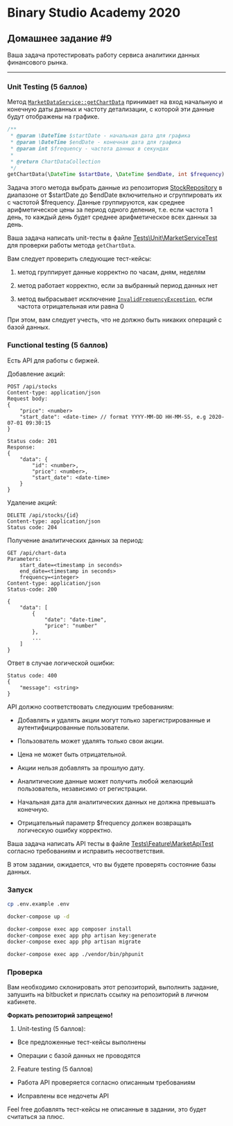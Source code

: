 # Binary Studio Academy 2020

## Домашнее задание #9

Ваша задача протестировать работу сервиса аналитики данных финансового рынка.

***

### Unit Testing (5 баллов)

Метод [`MarketDataService::getChartData`](app/Services/MarketDataService.php) принимает на вход начальную и конечную даты данных и частоту детализации, с которой эти данные будут отображены на графике.

```php
/**
 * @param \DateTime $startDate - начальная дата для графика
 * @param \DateTime $endDate - конечная дата для графика
 * @param int $frequency - частота данных в секундах
 *
 * @return ChartDataCollection 
 */
getChartData(\DateTime $startDate, \DateTime $endDate, int $frequency): ChartDataCollection
```

Задача этого метода выбрать данные из репозитория [StockRepository](app/Repositories/StockRepository.php) в диапазоне от $startDate до $endDate включительно и сгруппировать их с частотой $frequency. Данные группируются, как среднее арифметическое цены за период одного деления, т.е. если частота 1 день, то каждый день будет среднее арифметическое всех данных за день.

Ваша задача написать unit-тесты в файле [Tests\Unit\MarketServiceTest](tests/Unit/MarketServiceTest.php) для проверки работы метода `getChartData`.

Вам следует проверить следующие тест-кейсы:

1) метод группирует данные корректно по часам, дням, неделям

2) метод работает корректно, если за выбранный период данных нет

3) метод выбрасывает исключение [`InvalidFrequencyException`](app/Services/Exceptions/InvalidFrequencyException.php), если частота отрицательная или равна 0

При этом, вам следует учесть, что не должно быть никаких операций с базой данных.

### Functional testing (5 баллов)

Есть API для работы с биржей.

Добавление акций:

```
POST /api/stocks
Content-type: application/json
Request body:
{
	"price": <number>
	"start_date": <date-time> // format YYYY-MM-DD HH-MM-SS, e.g 2020-07-01 09:30:15
}

Status code: 201
Response:
{
	"data": {
		"id": <number>,
		"price": <number>,
		"start_date": <date-time>
	}
}
```

Удаление акций:

```
DELETE /api/stocks/{id}
Content-type: application/json
Status code: 204
```

Получение аналитических данных за период:

```
GET /api/chart-data
Parameters:
	start_date=<timestamp in seconds>
	end_date=<timestamp in seconds>
	frequency=<integer>
Content-type: application/json
Status-code: 200

{
	"data": [
		{
			"date": "date-time",
			"price": "number"
		},
		...
	]
}
```

Ответ в случае логической ошибки:

```
Status code: 400
{
	"message": <string>
}
```

API должно соответствовать следуюшим требованиям:

- Добавлять и удалять акции могут только зарегистрированные и аутентифицированные пользователи.

- Пользователь может удалять только свои акции.

- Цена не может быть отрицательной.

- Акции нельзя добавлять за прошлую дату.

- Аналитические данные может получить любой желающий пользователь, независимо от регистрации.

- Начальная дата для аналитических данных не должна превышать конечную.

- Отрицательный параметр $frequency должен возвращать логическую ошибку корректно. 

Ваша задача написать API тесты в файле [Tests\Feature\MarketApiTest](tests/Feature/MarketApiTest.php) согласно требованиям и исправить несоответствия.

В этом задании, ожидается, что вы будете проверять состояние базы данных.

### Запуск

```bash
cp .env.example .env

docker-compose up -d

docker-compose exec app composer install
docker-compose exec app php artisan key:generate
docker-compose exec app php artisan migrate

docker-compose exec app ./vendor/bin/phpunit
```

### Проверка

Вам необходимо склонировать этот репозиторий, выполнить задание, запушить на bitbucket и прислать ссылку на репозиторий в личном кабинете.

__Форкать репозиторий запрещено!__

1) Unit-testing (5 баллов):

- Все предложенные тест-кейсы выполнены

- Операции с базой данных не проводятся

2) Feature testing (5 баллов)

- Работа API проверяется согласно описанным требованиям

- Исправлены все недочеты API

Feel free добавлять тест-кейсы не описанные в задании, это будет считаться за плюс.
